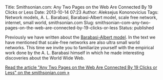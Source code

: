 Title: Smithsonian.com: Any Two Pages on the Web Are Connected By 19 Clicks or Less
Date: 2013-10-14 07:23
Author: Aleksejus Kononovicius
Tags: Network models, A. L. Barabasi, Barabasi-Albert model, scale free network, internet, small world, smithsonian.com
Slug: smithsonian-com-any-two-pages-on-the-web-are-connected-by-19-clicks-or-less
Status: published

Previously
we have written about the [Barabasi-Albert
model]({filename}/articles/2013/barabasi-albert-model.md).
In the text we have mentioned that scale-free networks are also ultra
small world networks. This time we invite you to familiarize yourself
with the empirical work done by the A. L. Barabasi himself in which he
made interesting discoveries about the World Wide Web.

[Read the article "Any Two Pages on the Web Are Connected By 19 Clicks
or Less" on the smithsonian.com
»](https://blogs.smithsonianmag.com/science/2013/02/any-two-pages-on-the-web-are-connected-by-19-clicks-or-less/)
